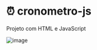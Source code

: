 # ⏰ cronometro-js


 Projeto com HTML e JavaScript

 
![image](https://github.com/user-attachments/assets/ba6bccec-c65d-43bf-adde-bb551cde3b4a)
